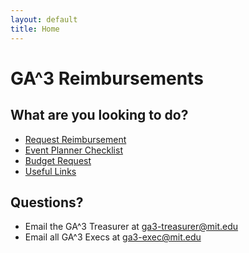 ```yaml
---
layout: default
title: Home
---
```


# GA^3 Reimbursements

## What are you looking to do?
* [Request Reimbursement](./reimbursement)
* [Event Planner Checklist](./event-planner-checklist)
* [Budget Request](./budget-request)
* [Useful Links](./useful-links)

## Questions?
* Email the GA^3 Treasurer at [ga3-treasurer@mit.edu](mailto:ga3-treasurer@mit.edu)
* Email all GA^3 Execs at [ga3-exec@mit.edu](mailto:ga3-exec@mit.edu)

